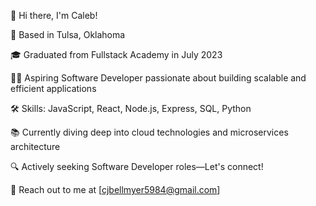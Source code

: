 👋 Hi there, I'm Caleb!

📍 Based in Tulsa, Oklahoma

🎓 Graduated from Fullstack Academy in July 2023

👨‍💻 Aspiring Software Developer passionate about building scalable and efficient applications

🛠 Skills: JavaScript, React, Node.js, Express, SQL, Python

📚 Currently diving deep into cloud technologies and microservices architecture

🔍 Actively seeking Software Developer roles—Let's connect!

📧 Reach out to me at [cjbellmyer5984@gmail.com]

